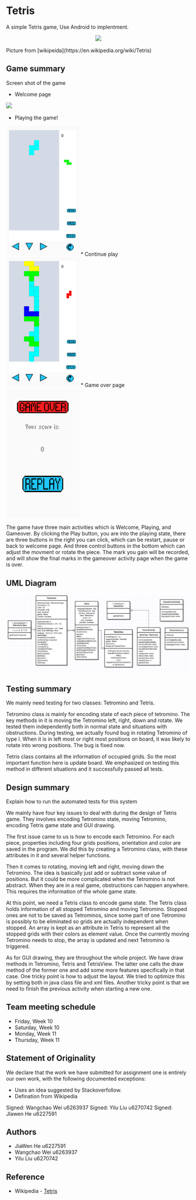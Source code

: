 # Tetris

A simple Tetris game, Use Android to implentment.

<p align="center">
  <img src="https://upload.wikimedia.org/wikipedia/en/8/8d/NES_Tetris_Box_Front.jpg" width="350"/>
</p>
Picture from [wikipeida](https://en.wikipedia.org/wiki/Tetris)

## Game summary
Screen shot of the game

* Welcome page
<img src="2.png" width="200">

* Playing the game!
<img src="3.png" width="200">
* Continue play
<img src="4.png" width="200">
* Game over page
<img src="5.png" width="200">

The game have three main activities which is Welcome, Playing, and Gameover. By clicking the Play button, you are into the playing 
state, there are three buttons in the right you can click, which can be restart, pause or back to welcome page. And three control buttons in the bottom which can adjust
the movment or rotate the piece. The mark you gain will be recorded, and will show the final marks in the gameover activity page when the game is over.


## UML Diagram
![UML](UML.png)

## Testing summary
We mainly need testing for two classes: Tetromino and Tetris.

Tetromino class is mainly for encoding state of each piece of tetromino. The key methods in it is moving the Tetromino left, right, down and rotate. We tested them independently both in normal state and situations with obstructions. During testing, we actually found bug in rotating Tetromino of type I. When it is in left most or right most positions on board, it was likely to rotate into wrong positions. The bug is fixed now.

Tetris class contains all the information of occupied grids. So the most important function here is update board. We emphasized on testing this method in different situations and it successfully passed all tests.

## Design summary
Explain how to run the automated tests for this system

We mainly have four key issues to deal with during the design of Tetris game. They involves encoding Tetromino state, moving Tetromino, encoding Tetris game state and GUI drawing.

The first issue came to us is how to encode each Tetromino. For each piece, properties including four grids positions, orientation and color are saved in the program. We did this by creating a Tetromino class, with these attributes in it and several helper functions.

Then it comes to rotating, moving left and right, moving down the Tetromino. The idea is basically just add or subtract some value of positions. But it could be more complicated when the Tetromino is not abstract. When they are in a real game, obstructions can happen anywhere. This requires the information of the whole game state.

At this point, we need a Tetris class to encode game state. The Tetris class holds information of all stopped Tetromino and moving Tetromino. Stopped ones are not to be saved as Tetrominos, since some part of one Tetromino is possibly to be eliminated so grids are actually independent when stopped. An array is kept as an attribute in Tetris to represent all the stopped grids with their colors as element value. Once the currently moving Tetromino needs to stop, the array is updated and next Tetromino is triggered.

As for GUI drawing, they are throughout the whole project. We have draw methods in Tetromino, Tetris and TetrisView. The latter one calls the draw method of the former one and add some more features specifically in that case. One tricky point is how to adjust the layout. We tried to optimize this by setting both in java class file and xml files. Another tricky point is that we need to finish the previous activity when starting a new one.

## Team meeting schedule
* Friday, Week 10
* Saturday,  Week 10
* Monday, Week 11
* Thursday, Week 11


## Statement of Originality

We declare that the work we have submitted for assignment one is entirely our own work, with the following documented exceptions:

* Uses an idea suggested by Stackoverfollow.
* Defination from Wikipedia

Signed: Wangchao Wei u6263937
Signed: Yilu Liu u6270742
Signed: JIawen He u6227591


## Authors

*  JiaWen He u6227591
*  Wangchao Wei u6263937
*  Yilu Liu u6270742


## Reference

* Wikipedia - [Tetris](https://en.wikipedia.org/wiki/Tetris)

